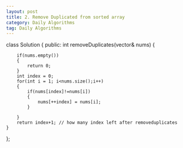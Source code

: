 ```yaml
---
layout: post
title: 2. Remove Duplicated from sorted array
category: Daily Algorithms
tag: Daily Algorithms
---
```



class Solution {
public:
    int removeDuplicates(vector<int>& nums) {

        if(nums.empty())
        {
            return 0;
        }
        int index = 0;
        for(int i = 1; i<nums.size();i++)
        {
            if(nums[index]!=nums[i])
            {
                nums[++index] = nums[i];
            }

        }
        return index+1; // how many index left after removeduplicates
    }
};
